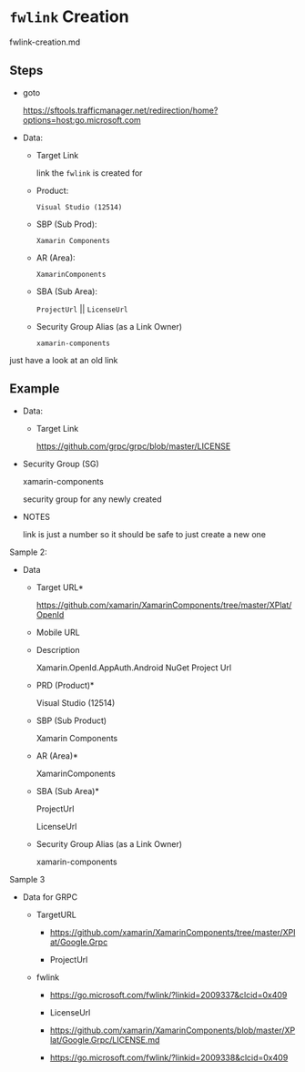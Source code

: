 # `fwlink` Creation

fwlink-creation.md

## Steps
*   goto 

    https://sftools.trafficmanager.net/redirection/home?options=host:go.microsoft.com

*   Data:

    *   Target Link

        link the `fwlink` is created for

    *   Product: 
    
        `Visual Studio (12514)`

    *   SBP (Sub Prod): 
    
        `Xamarin Components`

    *   AR (Area): 
    
        `XamarinComponents`

    *   SBA (Sub Area): 
    
        `ProjectUrl` || `LicenseUrl`

    *   Security Group Alias (as a Link Owner) 

        `xamarin-components`


just have a look at an old link


## Example

*   Data:

    *   Target Link

        https://github.com/grpc/grpc/blob/master/LICENSE

*   Security Group (SG)

    xamarin-components 
    
    security group for any newly created

*   NOTES

    link is just a number so it should be safe to just create a new one

Sample 2:

*   Data

    *   Target URL* 

        https://github.com/xamarin/XamarinComponents/tree/master/XPlat/OpenId

    *   Mobile URL 
        
    *   Description 

        Xamarin.OpenId.AppAuth.Android NuGet Project Url

    *   PRD (Product)*

        Visual Studio (12514)

    *   SBP (Sub Product) 

        Xamarin Components

    *   AR (Area)* 

        XamarinComponents

    *   SBA (Sub Area)* 

        ProjectUrl

        LicenseUrl

    *   Security Group Alias (as a Link Owner) 

        xamarin-components


Sample 3

*   Data for GRPC

    *   TargetURL
    
        *   https://github.com/xamarin/XamarinComponents/tree/master/XPlat/Google.Grpc

        *   ProjectUrl

    *   fwlink
    
        *   https://go.microsoft.com/fwlink/?linkid=2009337&clcid=0x409

        *   LicenseUrl

        *   https://github.com/xamarin/XamarinComponents/blob/master/XPlat/Google.Grpc/LICENSE.md

        *   https://go.microsoft.com/fwlink/?linkid=2009338&clcid=0x409